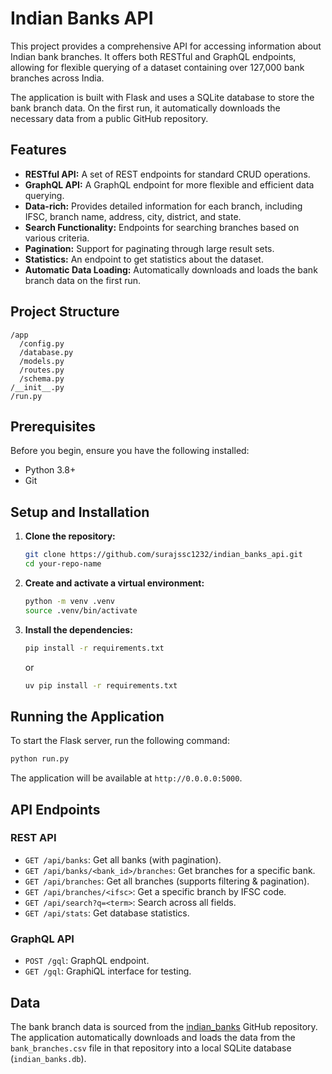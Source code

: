 
# Indian Banks API

This project provides a comprehensive API for accessing information about Indian bank branches. It offers both RESTful and GraphQL endpoints, allowing for flexible querying of a dataset containing over 127,000 bank branches across India.

The application is built with Flask and uses a SQLite database to store the bank branch data. On the first run, it automatically downloads the necessary data from a public GitHub repository.

## Features

- **RESTful API:** A set of REST endpoints for standard CRUD operations.
- **GraphQL API:** A GraphQL endpoint for more flexible and efficient data querying.
- **Data-rich:** Provides detailed information for each branch, including IFSC, branch name, address, city, district, and state.
- **Search Functionality:** Endpoints for searching branches based on various criteria.
- **Pagination:** Support for paginating through large result sets.
- **Statistics:** An endpoint to get statistics about the dataset.
- **Automatic Data Loading:** Automatically downloads and loads the bank branch data on the first run.

## Project Structure

```
/app
  /config.py
  /database.py
  /models.py
  /routes.py
  /schema.py
/__init__.py
/run.py
```

## Prerequisites

Before you begin, ensure you have the following installed:

- Python 3.8+
- Git

## Setup and Installation

1. **Clone the repository:**
   ```bash
   git clone https://github.com/surajssc1232/indian_banks_api.git
   cd your-repo-name
   ```

2. **Create and activate a virtual environment:**
   ```bash
   python -m venv .venv
   source .venv/bin/activate
   ```

3. **Install the dependencies:**
   ```bash
   pip install -r requirements.txt
   ```

    or

   ```bash
   uv pip install -r requirements.txt
   ```

## Running the Application

To start the Flask server, run the following command:

```bash
python run.py
```

The application will be available at `http://0.0.0.0:5000`.

## API Endpoints

### REST API

- `GET /api/banks`: Get all banks (with pagination).
- `GET /api/banks/<bank_id>/branches`: Get branches for a specific bank.
- `GET /api/branches`: Get all branches (supports filtering & pagination).
- `GET /api/branches/<ifsc>`: Get a specific branch by IFSC code.
- `GET /api/search?q=<term>`: Search across all fields.
- `GET /api/stats`: Get database statistics.

### GraphQL API

- `POST /gql`: GraphQL endpoint.
- `GET /gql`: GraphiQL interface for testing.

## Data

The bank branch data is sourced from the [indian_banks](https://github.com/snarayanank2/indian_banks) GitHub repository. The application automatically downloads and loads the data from the `bank_branches.csv` file in that repository into a local SQLite database (`indian_banks.db`).
